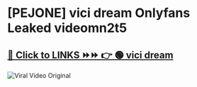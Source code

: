 
 # [PEJONE] vici dream Onlyfans Leaked videomn2t5

## <h2><a href="https://clipsfans.com/vici_dream&ref=git">🔗 Click to LINKS ⏩⏩ 👉 🟢 vici dream </a></h2>

<a href="https://clipsfans.com/vici_dream&ref=git" rel="nofollow" data-target="animated-image.originalLink"><img src="https://i.ibb.co.com/xMMVF88/686577567.gif" alt="Viral Video Original" style="max-width: 100%; display: inline-block;" data-target="animated-image.originalImage"></a>

